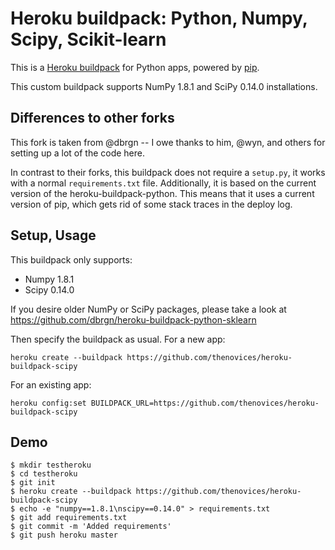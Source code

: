 Heroku buildpack: Python, Numpy, Scipy, Scikit-learn
====================================================

This is a [Heroku buildpack](http://devcenter.heroku.com/articles/buildpacks)
for Python apps, powered by [pip](http://www.pip-installer.org/).

This custom buildpack supports NumPy 1.8.1 and SciPy 0.14.0 installations.

Differences to other forks
--------------------------

This fork is taken from @dbrgn -- I owe thanks to him, @wyn, and others for
setting up a lot of the code here.

In contrast to their forks, this buildpack does not require a `setup.py`, it
works with a normal `requirements.txt` file. Additionally, it is based on the
current version of the heroku-buildpack-python. This means that it uses a
current version of pip, which gets rid of some stack traces in the deploy log.

Setup, Usage
------------

This buildpack only supports:

- Numpy 1.8.1
- Scipy 0.14.0

If you desire older NumPy or SciPy packages, please take a look at
https://github.com/dbrgn/heroku-buildpack-python-sklearn

Then specify the buildpack as usual. For a new app:

    heroku create --buildpack https://github.com/thenovices/heroku-buildpack-scipy

For an existing app:

    heroku config:set BUILDPACK_URL=https://github.com/thenovices/heroku-buildpack-scipy

Demo
----

    $ mkdir testheroku
    $ cd testheroku
    $ git init
    $ heroku create --buildpack https://github.com/thenovices/heroku-buildpack-scipy
    $ echo -e "numpy==1.8.1\nscipy==0.14.0" > requirements.txt
    $ git add requirements.txt
    $ git commit -m 'Added requirements'
    $ git push heroku master
